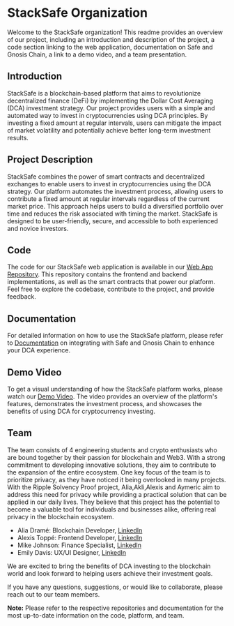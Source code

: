 # StackSafe Organization

Welcome to the StackSafe organization! This readme provides an overview of our project, including an introduction and description of the project, a code section linking to the web application, documentation on Safe and Gnosis Chain, a link to a demo video, and a team presentation.

## Introduction

StackSafe is a blockchain-based platform that aims to revolutionize decentralized finance (DeFi) by implementing the Dollar Cost Averaging (DCA) investment strategy. Our project provides users with a simple and automated way to invest in cryptocurrencies using DCA principles. By investing a fixed amount at regular intervals, users can mitigate the impact of market volatility and potentially achieve better long-term investment results.

## Project Description

StackSafe combines the power of smart contracts and decentralized exchanges to enable users to invest in cryptocurrencies using the DCA strategy. Our platform automates the investment process, allowing users to contribute a fixed amount at regular intervals regardless of the current market price. This approach helps users to build a diversified portfolio over time and reduces the risk associated with timing the market. StackSafe is designed to be user-friendly, secure, and accessible to both experienced and novice investors.

## Code

The code for our StackSafe web application is available in our [Web App Repository](https://github.com/StackSafe/web-app). This repository contains the frontend and backend implementations, as well as the smart contracts that power our platform. Feel free to explore the codebase, contribute to the project, and provide feedback.

## Documentation

For detailed information on how to use the StackSafe platform, please refer to [Documentation](https://gnosis.io/chain)  on integrating with Safe and Gnosis Chain to enhance your DCA experience.

## Demo Video

To get a visual understanding of how the StackSafe platform works, please watch our [Demo Video](https://www.youtube.com/watch?v=demo-video-link). The video provides an overview of the platform's features, demonstrates the investment process, and showcases the benefits of using DCA for cryptocurrency investing.

## Team

The team consists of 4 engineering students and crypto enthusiasts who are bound together by their passion for blockchain and Web3. With a strong commitment to developing innovative solutions, they aim to contribute to the expansion of the entire ecosystem. One key focus of the team is to prioritize privacy, as they have noticed it being overlooked in many projects. With the Ripple Solvency Proof project, Alia,Akli,Alexis and Aymeric aim to address this need for privacy while providing a practical solution that can be applied in our daily lives. They believe that this project has the potential to become a valuable tool for individuals and businesses alike, offering real privacy in the blockchain ecosystem.

- Alia Dramé: Blockchain Developer, [LinkedIn](https://www.linkedin.com/in/alia-drame)
- Alexis Toppé: Frontend Developer, [LinkedIn](https://www.linkedin.com/in/alexis-toppe)
- Mike Johnson: Finance Specialist, [LinkedIn](https://www.linkedin.com/in/akli-ait-oumeziane)
- Emily Davis: UX/UI Designer, [LinkedIn](https://www.linkedin.com/in/aymeric-f%C3%BCl%C3%B6p-30a78719a)

We are excited to bring the benefits of DCA investing to the blockchain world and look forward to helping users achieve their investment goals.

If you have any questions, suggestions, or would like to collaborate, please reach out to our team members.

**Note:** Please refer to the respective repositories and documentation for the most up-to-date information on the code, platform, and team.
